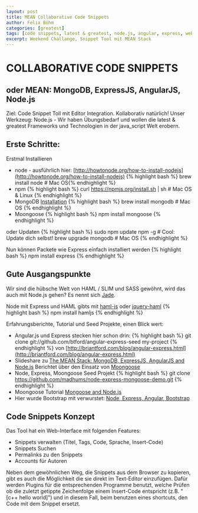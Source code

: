 ```yaml
---
layout: post
title: MEAN Collaborative Code Snippets
author: Felix Böhm
categories: [greatest]
tags: [code snippets, latest & greatest, node.js, angular, express, webentwicklung]
excerpt: Weekend Challange, Snippet Tool mit MEAN Stack
---
```


# COLLABORATIVE CODE SNIPPETS 
## oder MEAN: MongoDB, ExpressJS, AngularJS, Node.js

Ziel: Code Snippet Toll mit Editor Integration. Kollaborativ natürlich!
Unser Werkzeug: Node.js - Wir haben Übungsbedarf und wollen die latest & greatest Frameworks und Technologien in der java_script Welt erobern.

## Erste Schritte:
Erstmal Installieren

* node - ausführlich hier: [http://howtonode.org/how-to-install-nodejs](http://howtonode.org/how-to-install-nodejs) {% highlight bash %} brew install node # Mac OS{% endhighlight %}
* npm {% highlight bash %} curl https://npmjs.org/install.sh | sh # Mac OS & Linux {% endhighlight %}
* MongoDB [Installation](http://docs.mongodb.org/manual/tutorial/) {% highlight bash %} brew install mongodb # Mac OS {% endhighlight %}
* Moongoose {% highlight bash %} npm install mongoose {% endhighlight %}

oder Updaten {% highlight bash %}
sudo npm update npm -g  # Cool: Update dich selbst!
brew upgrade mongodb # Mac OS
{% endhighlight %}

Nun können Packete wie Express einfach installiert werden {% highlight bash %}
npm install express
{% endhighlight %}

## Gute Ausgangspunkte
Wir sind die hübsche Welt von HAML / SLIM und SASS gewöhnt, wird das auch mit Node.js gehen? Es nennt sich [Jade](http://jade-lang.com/).

Node mit Express und HAML gibts mit [haml-js](https://github.com/creationix/haml-js) oder [jquery-haml](https://github.com/creationix/jquery-haml) {% highlight bash %}
npm install hamljs 
{% endhighlight %}

Erfahrungsberichte, Tutorial und Seed Projekte, einen Blick wert:

* Angular.js und Express stecken hier schon drin: {% highlight bash %}
git clone git://github.com/btford/angular-express-seed my-project
{% endhighlight %}
  von [http://briantford.com/blog/angular-express.html](http://briantford.com/blog/angular-express.html)
* Slideshare zu [The MEAN Stack: MongoDB, ExpressJS, AngularJS and Node.js](http://de.slideshare.net/mongodb/mongodb2-21677032)
  Berichtet über den Einsatz von [Moongoose](http://mongoosejs.com/)
* Node, Express, Moongoose Seed Projekt {% highlight bash %}
git clone https://github.com/madhums/node-express-mongoose-demo.git
{% endhighlight %}
* Moongoose Tutorial [Mongoose and Node.js](http://theholmesoffice.com/mongoose-and-node-js-tutorial/)
* Hier wurde Bootstrap mit verwurstet: [Node, Express, Angular, Bootstrap](https://github.com/jimakker/angular-express-bootstrap-seed)

## Code Snippets Konzept
Das Tool hat ein Web-Interface mit folgenden Features:
* Snippets verwalten (Titel, Tags, Code, Sprache, Insert-Code)
* Snippets Suchen
* Permalinks zu den Snippets
* Accounts für Autoren

Neben dem gewöhnlichen Weg, die Snippets aus dem Browser zu kopieren, gibt es auch die Möglichkeit die sie direkt im Text-Editor einzufügen. Dafür werden Plugins für die entsprechenden Programme benutzt, welche Prüfen ob die zuletzt getippte Zeichenfolge einem Insert-Code entspricht (z.B. "\[c++ hello world\]") und in diesem Fall, beim benutzen eines shortcuts, den Code mit dem Snippet ersetzt. 



